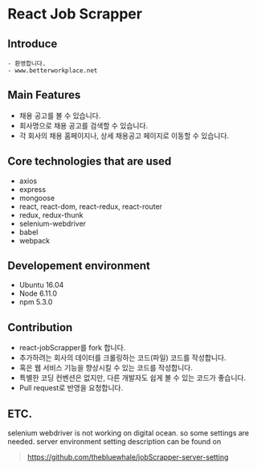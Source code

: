 # React Job Scrapper


## Introduce
```
- 환영합니다.
- www.betterworkplace.net 
```

## Main Features
- 채용 공고를 볼 수 있습니다.
- 회사명으로 채용 공고를 검색할 수 있습니다.
- 각 회사의 채용 홈페이지나, 상세 채용공고 페이지로 이동할 수 있습니다.

## Core technologies that are used
- axios
- express
- mongoose
- react, react-dom, react-redux, react-router
- redux, redux-thunk
- selenium-webdriver
- babel
- webpack

## Developement environment
- Ubuntu 16.04
- Node 6.11.0
- npm 5.3.0

## Contribution
- react-jobScrapper를 fork 합니다.
- 추가하려는 회사의 데이터를 크롤링하는 코드(파일) 코드를 작성합니다.
- 혹은 웹 서비스 기능을 향상시킬 수 있는 코드를 작성합니다.
- 특별한 코딩 컨벤션은 없지만, 다른 개발자도 쉽게 볼 수 있는 코드가 좋습니다.
- Pull request로 반영을 요청합니다.

## ETC.
selenium webdriver is not working on digital ocean.
so some settings are needed.
server environment setting description can be found on
>https://github.com/thebluewhale/jobScrapper-server-setting
